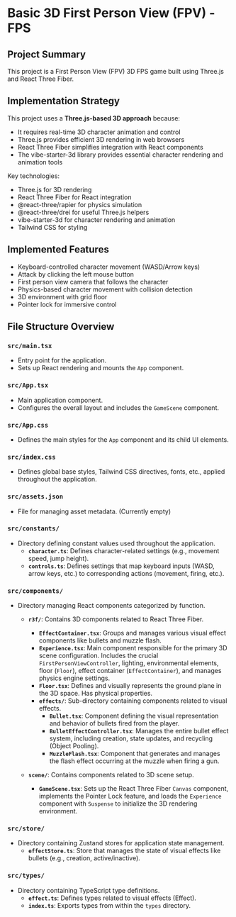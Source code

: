 # Basic 3D First Person View (FPV) - FPS

## Project Summary

This project is a First Person View (FPV) 3D FPS game built using Three.js and React Three Fiber.

## Implementation Strategy

This project uses a **Three.js-based 3D approach** because:

- It requires real-time 3D character animation and control
- Three.js provides efficient 3D rendering in web browsers
- React Three Fiber simplifies integration with React components
- The vibe-starter-3d library provides essential character rendering and animation tools

Key technologies:

- Three.js for 3D rendering
- React Three Fiber for React integration
- @react-three/rapier for physics simulation
- @react-three/drei for useful Three.js helpers
- vibe-starter-3d for character rendering and animation
- Tailwind CSS for styling

## Implemented Features

- Keyboard-controlled character movement (WASD/Arrow keys)
- Attack by clicking the left mouse button
- First person view camera that follows the character
- Physics-based character movement with collision detection
- 3D environment with grid floor
- Pointer lock for immersive control

## File Structure Overview

### `src/main.tsx`

- Entry point for the application.
- Sets up React rendering and mounts the `App` component.

### `src/App.tsx`

- Main application component.
- Configures the overall layout and includes the `GameScene` component.

### `src/App.css`

- Defines the main styles for the `App` component and its child UI elements.

### `src/index.css`

- Defines global base styles, Tailwind CSS directives, fonts, etc., applied throughout the application.

### `src/assets.json`

- File for managing asset metadata. (Currently empty)

### `src/constants/`

- Directory defining constant values used throughout the application.
  - **`character.ts`**: Defines character-related settings (e.g., movement speed, jump height).
  - **`controls.ts`**: Defines settings that map keyboard inputs (WASD, arrow keys, etc.) to corresponding actions (movement, firing, etc.).

### `src/components/`

- Directory managing React components categorized by function.

  - **`r3f/`**: Contains 3D components related to React Three Fiber.

    - **`EffectContainer.tsx`**: Groups and manages various visual effect components like bullets and muzzle flash.
    - **`Experience.tsx`**: Main component responsible for the primary 3D scene configuration. Includes the crucial `FirstPersonViewController`, lighting, environmental elements, floor (`Floor`), effect container (`EffectContainer`), and manages physics engine settings.
    - **`Floor.tsx`**: Defines and visually represents the ground plane in the 3D space. Has physical properties.
    - **`effects/`**: Sub-directory containing components related to visual effects.
      - **`Bullet.tsx`**: Component defining the visual representation and behavior of bullets fired from the player.
      - **`BulletEffectController.tsx`**: Manages the entire bullet effect system, including creation, state updates, and recycling (Object Pooling).
      - **`MuzzleFlash.tsx`**: Component that generates and manages the flash effect occurring at the muzzle when firing a gun.

  - **`scene/`**: Contains components related to 3D scene setup.
    - **`GameScene.tsx`**: Sets up the React Three Fiber `Canvas` component, implements the Pointer Lock feature, and loads the `Experience` component with `Suspense` to initialize the 3D rendering environment.

### `src/store/`

- Directory containing Zustand stores for application state management.
  - **`effectStore.ts`**: Store that manages the state of visual effects like bullets (e.g., creation, active/inactive).

### `src/types/`

- Directory containing TypeScript type definitions.
  - **`effect.ts`**: Defines types related to visual effects (Effect).
  - **`index.ts`**: Exports types from within the `types` directory.
